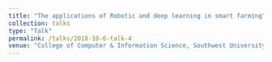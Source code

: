 ```yaml
---
title: "The applications of Robotic and deep learning in smart farming"
collection: talks
type: "Talk"
permalink: /talks/2018-10-6-talk-4
venue: "College of Computer & Information Science, Southwest University"
---
```

